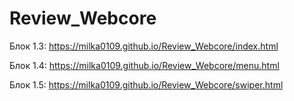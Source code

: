 # Review_Webcore

Блок 1.3: https://milka0109.github.io/Review_Webcore/index.html

Блок 1.4: https://milka0109.github.io/Review_Webcore/menu.html 

Блок 1.5: https://milka0109.github.io/Review_Webcore/swiper.html

